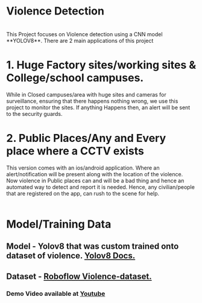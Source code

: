 # Violence Detection
<br>
This Project focuses on Violence detection using a CNN model **YOLOV8**.
There are 2 main applications of this project

# 1. Huge Factory sites/working sites & College/school campuses.
While in Closed campuses/area with huge sites and cameras for surveillance, ensuring that there happens nothing wrong,
we use this project to monitor the sites.
If anything Happens then, an alert will be sent to the security guards.

# 2. Public Places/Any and Every place where a CCTV exists
This version comes with an ios/android application. Where an alert/notification will be present along with the 
location of the violence.  
Now violence in Public places can and will be a bad thing and hence an automated way to detect and report it is needed.
Hence, any civilian/people that are registered on the app, can rush to the scene for help.
<br>
<br>

# Model/Training Data

## Model - Yolov8 that was custom trained onto dataset of violence. [Yolov8 Docs.](https://docs.ultralytics.com/models/yolov8/)
## Dataset - [Roboflow Violence-dataset.](https://universe.roboflow.com/neuron-x1sgr/fight-detection-7xdy7/dataset/2#)

### Demo Video available at [Youtube](https://youtu.be/nhnEgaxg0g8)
